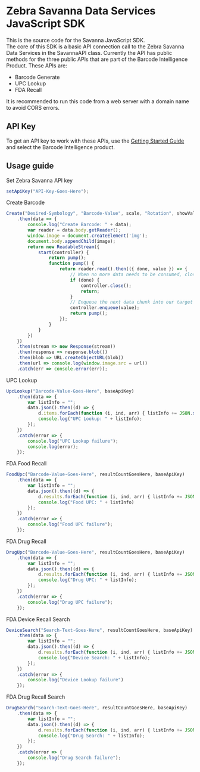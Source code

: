 Zebra Savanna Data Services JavaScript SDK
==========================================

This is the source code for the Savanna JavaScript SDK.  
The core of this SDK is a basic API connection call to the Zebra Savanna Data Services in the SavannaAPI class.  Currently the API has public methods for the three public APIs that are part of the Barcode Intelligence Product.  These APIs are:

* Barcode Generate
* UPC Lookup
* FDA Recall
  
It is recommended to run this code from a web server with a domain name to avoid CORS errors. 


API Key
-------

To get an API key to work with these APIs, use the [Getting Started Guide](https://developer.zebra.com/gsg) and select the Barcode Intelligence product.

Usage guide
-----------

Set Zebra Savanna API key

```javascript
setApiKey("API-Key-Goes-Here");
```

Create Barcode

```javascript
Create("Desired-Symbology", "Barcode-Value", scale, "Rotation", showValueText, baseApiKey)
    .then(data => {
        console.log("Create Barcode: " + data);
        var reader = data.body.getReader();
        window.image = document.createElement('img');
        document.body.appendChild(image);
        return new ReadableStream({
            start(controller) {
                return pump();
                function pump() {
                    return reader.read().then(({ done, value }) => {
                        // When no more data needs to be consumed, close the stream
                        if (done) {
                            controller.close();
                            return;
                        }
                        // Enqueue the next data chunk into our target stream
                        controller.enqueue(value);
                        return pump();
                    });
                }
            }
        })
    })
    .then(stream => new Response(stream))
    .then(response => response.blob())
    .then(blob => URL.createObjectURL(blob))
    .then(url => console.log(window.image.src = url))
    .catch(err => console.error(err));
```

UPC Lookup

```javascript
UpcLookup("Barcode-Value-Goes-Here", baseApiKey)
    .then(data => {
        var listInfo = "";
        data.json().then((d) => {
            d.items.forEach(function (i, ind, arr) { listInfo += JSON.stringify(i); });
            console.log("UPC Lookup: " + listInfo);
        });
    })
    .catch(error => {
        console.log("UPC Lookup failure");
        console.log(error);
    });
```

FDA Food Recall

```javascript
FoodUpc("Barcode-Value-Goes-Here", resultCountGoesHere, baseApiKey)
    .then(data => {
        var listInfo = "";
        data.json().then((d) => {
            d.results.forEach(function (i, ind, arr) { listInfo += JSON.stringify(i); });
            console.log("Food UPC: " + listInfo)
        });
    })
    .catch(error => {
        console.log("Food UPC failure");
    });
```

FDA Drug Recall

```javascript
DrugUpc("Barcode-Value-Goes-Here", resultCountGoesHere, baseApiKey)
    .then(data => {
        var listInfo = "";
        data.json().then((d) => {
            d.results.forEach(function (i, ind, arr) { listInfo += JSON.stringify(i); });
            console.log("Drug UPC: " + listInfo);
        });
    })
    .catch(error => {
        console.log("Drug UPC failure");
    });
```

FDA Device Recall Search

```javascript
DeviceSearch("Search-Text-Goes-Here", resultCountGoesHere, baseApiKey)
    .then(data => {
        var listInfo = "";
        data.json().then((d) => {
            d.results.forEach(function (i, ind, arr) { listInfo += JSON.stringify(i); });
            console.log("Device Search: " + listInfo);
        });
    })
    .catch(error => {
        console.log("Device Lookup failure")
    });
```

FDA Drug Recall Search

```javascript
DrugSearch("Search-Text-Goes-Here", resultCountGoesHere, baseApiKey)
    .then(data => {
        var listInfo = "";
        data.json().then((d) => {
            d.results.forEach(function (i, ind, arr) { listInfo += JSON.stringify(i); });
            console.log("Drug Search: " + listInfo);
        });
    })
    .catch(error => {
        console.log("Drug Search failure");
    });
```
